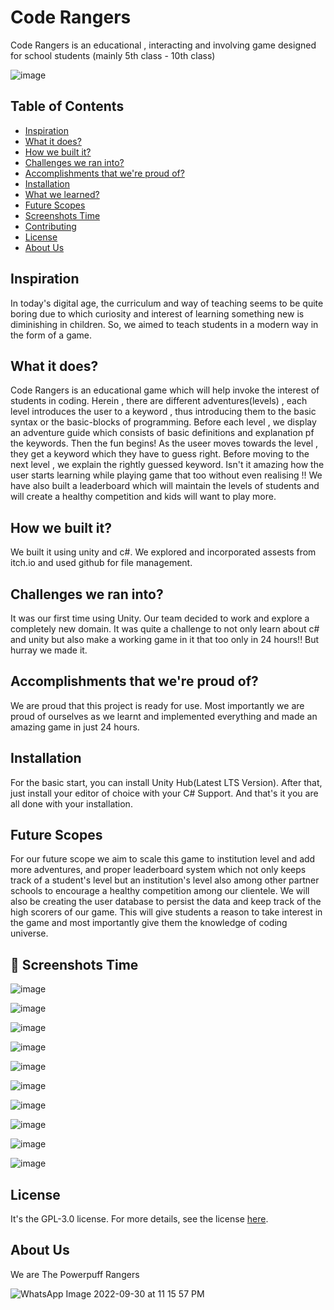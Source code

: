# Code Rangers


Code Rangers is an educational , interacting and involving game designed for school students (mainly 5th class - 10th class)

![image](https://user-images.githubusercontent.com/77538369/193437336-a26caf20-7c31-48b6-ae7f-696911cc2845.png)

## Table of Contents

- [Inspiration](#inspiration)
- [What it does?](#what-it-does)
- [How we built it?](#how-we-built-it)
- [Challenges we ran into?](#challenges-we-ran-into)
- [Accomplishments that we're proud of?](#accomplishments-that-were-proud-of)
- [Installation](#installation)
- [What we learned?](#what-we-learned)
- [Future Scopes](#future-scope)
- [Screenshots Time](#screenshots-time)
- [Contributing](#contributing)
- [License](#license)
- [About Us](#about-us)

## Inspiration

In today's digital age, the curriculum and way of teaching seems to be quite boring due to which curiosity and interest of learning something new is diminishing in children. So, we aimed to teach students in a modern way in the form of a game.

## What it does?

Code Rangers is an educational game which will help invoke the interest of students in coding. Herein , there are different adventures(levels) , each level introduces the user to a keyword , thus introducing them to the basic syntax or the basic-blocks of programming. Before each level , we display an adventure guide which consists of basic definitions and explanation pf the keywords. Then the fun begins! As the useer moves towards the level , they get a keyword which they have to guess right. Before moving to the next level , we explain the rightly guessed keyword. Isn't it amazing how the user starts learning while playing game that too  without even realising !!
We have also built a leaderboard which will maintain the levels of students and will create a healthy competition and kids will want to play more. 

## How we built it?

We built it using unity and c#.
We explored and incorporated assests from itch.io and used github for file management. 

## Challenges we ran into?

It was our first time using Unity. Our team decided to work and explore a completely new domain.
It was quite a challenge to not only learn about c# and unity but also make a working game in it that too only in 24 hours!! But hurray we made it.



## Accomplishments that we're proud of?

We are proud that this project is ready for use.
Most importantly we are proud of ourselves as we learnt and implemented everything and made an amazing game in just 24 hours.

## Installation

For the basic start, you can install Unity Hub(Latest LTS Version).
After that, just install your editor of choice with your C# Support.
And that's it you are all done with your installation.

## Future Scopes

For our future scope we aim to scale this game to institution level and add more adventures, and proper leaderboard system which not only keeps track of a student's level but an institution's level also among other partner schools to encourage a healthy competition among our clientele.
We will also be creating the user database to persist the data and keep track of the high scorers of our game. This will give students a reason to take interest in the game and most importantly give them the knowledge of coding universe.

## 📸 Screenshots Time

![image](https://user-images.githubusercontent.com/77538369/193439676-065f1b84-c3b2-4971-b833-ddc40f97ef64.png)

![image](https://user-images.githubusercontent.com/77538369/193439681-6ec7dd03-c512-4d25-94e0-bd80b8b96502.png)

![image](https://user-images.githubusercontent.com/77538369/193439796-a52f879f-3926-4f0f-8eae-78eb7ac10ac8.png)

![image](https://user-images.githubusercontent.com/77538369/193439686-0283be30-f735-4efa-b77f-2af3d93f22e0.png)

![image](https://user-images.githubusercontent.com/77538369/193439698-275533bb-0d85-4dda-8df1-a8181a77f5e8.png)

![image](https://user-images.githubusercontent.com/77538369/193439885-eb4c5921-b7c9-447e-9712-6fca0cc16645.png)

![image](https://user-images.githubusercontent.com/77538369/193439706-f3a383d8-133a-455e-b144-01f31ad42f01.png)

![image](https://user-images.githubusercontent.com/77538369/193439893-dffd3e0f-8afc-4587-a343-8cfcf237d6b5.png)

![image](https://user-images.githubusercontent.com/77538369/193439711-94cfc797-d024-4897-b95f-b166ccb14430.png)

![image](https://user-images.githubusercontent.com/77538369/193439718-7d888a89-904d-4c41-aa34-4bd29f92f7b8.png)

## License

It's the  GPL-3.0 license. For more details, see the license [here](https://github.com/The-Powerpuff-Rangers/coding-rangers/blob/master/LICENSE).

## About Us

We are The Powerpuff Rangers 

![WhatsApp Image 2022-09-30 at 11 15 57 PM](https://user-images.githubusercontent.com/77538369/193437663-2f69c2a4-4f41-43bf-b881-c4d7968b7e06.jpeg)

